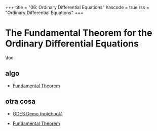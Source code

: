 +++
title = "06: Ordinary Differential Equations"
hascode = true
rss = "Ordinary Differential Equations"
+++

# The Fundamental Theorem for the Ordinary Differential Equations

\toc

## algo

- [Fundamental Theorem](../ODE_Fundamental_Euler.pdf)

## otra cosa

- [ODES Demo (notebook)](../ODES.ipynb)

[//]: # 

- [Fundamental Theorem](https://gitlab.com/oreula/pde/-/blob/master/Apuntes_varios/ODES/ODE_Fundamental_Euler.pdf?ref_type=heads)

